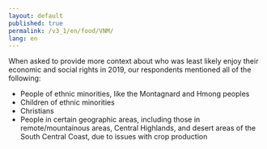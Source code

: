 ```yaml
---
layout: default
published: true
permalink: /v3_1/en/food/VNM/
lang: en
---
```


When asked to provide more context about who was least likely enjoy their economic and social rights in 2019, our respondents mentioned all of the following:

-	People of ethnic minorities, like the Montagnard and Hmong peoples
-	Children of ethnic minorities
-	Christians
-	People in certain geographic areas, including those in remote/mountainous areas, Central Highlands, and desert areas of the South Central Coast, due to issues with crop production
